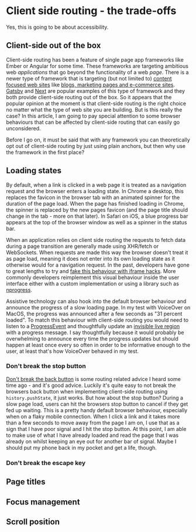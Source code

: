 # Client side routing - the trade-offs

Yes, this is going to be about accessibility.

## Client-side out of the box

Client-side routing has been a feature of single page app frameworks like Ember or Angular for some time. These frameworks are targeting ambitious web _applications_ that go beyond the functionality of a web _page_. There is a newer type of framework that is targeting (but not limited to) [content focused web sites](https://www.gatsbyjs.org/showcase/) like [blogs, marketing pages and e-commerce sites](https://nextjs.org/showcase/). [Gatsby](https://www.gatsbyjs.org/docs/gatsby-link/) and [Next](https://github.com/zeit/next.js/#routing) are popular examples of this type of framework and they both provide client-side routing out of the box. So it appears that the popular opinion at the moment is that client-side routing is the right choice no matter what the type of web site you are building. But is this really the case? In this article, I am going to pay special attention to some browser behaviours that can be affected by client-side routing that can easily go unconsidered.

Before I go on, it must be said that with any framework you can theoretically opt out of client-side routing by just using plain anchors, but then why use the framework in the first place?

## Loading states

By default, when a link is clicked in a web page it is treated as a navigation request and the browser enters a loading state. In Chrome a desktop, this replaces the favicon in the browser tab with an animated spinner for the duration of the page load. When the page has finished loading in Chrome, the spinner is replaced by the new pages favicon (and the page title should change in the tab - more on that later). In Safari on iOS, a blue progress bar appears at the top of the browser window as well as a spinner in the status bar.

When an application relies on client side routing the requests to fetch data during a page transition are generally made using XHR/fetch or WebSockets. When requests are made this way the browser doesn't treat it as page load, meaning it does not enter into its own loading state as it otherwise would for a navigation request. In the past, developers have gone to great lengths to try and [fake this behaviour with iframe hacks](https://stackoverflow.com/questions/1918218/how-to-have-ajax-trigger-the-browsers-loading-indicator). More commonly developers reimplement this visual behaviour inside the user interface either with a custom implementation or using a library such as [nprogress](http://ricostacruz.com/nprogress/).

Assistive technology can also hook into the default browser behaviour and announce the progress of a slow loading page. In my test with VoiceOver on MacOS, the progress was announced after a few seconds as "31 percent loaded". To match this behaviour with client-side routing you would need to listen to a [ProgressEvent](https://developer.mozilla.org/en-US/docs/Web/API/ProgressEvent) and thoughtfully update an [invisible live region](https://inclusive-components.design/notifications/#invisibleliveregions) with a progress message. I say thoughtfully because it would probably be overwhelming to announce every time the progress updates but should happen at least once every so often in order to be informative enough to the user, at least that's how VoiceOver behaved in my test.

### Don't break the stop button

[Don't break the back button](https://ux.stackexchange.com/questions/42392/does-dont-break-the-back-button-apply-to-web-applications) is some routing related advice I heard some time ago - and it's good advice. Luckily it's quite easy to not break the browsers back button when implementing client-side routing using `history.pushState`, it just works. But how about the stop button? During a slow page load, users can hit the browsers stop button to cancel if they get fed up waiting. This is a pretty handy default browser behaviour, especially when on a flaky mobile connection. When I click a link and it takes more than a few seconds to move away from the page I am on, I use that as a sign that I have poor signal and I hit the stop button. At this point, I am able to make use of what I have already loaded and read the page that I was already on whilst keeping an eye out for another bar of signal. Maybe I should put my phone back in my pocket and get a life, though.

### Don't break the escape key

## Page titles

## Focus management

## Scroll position
